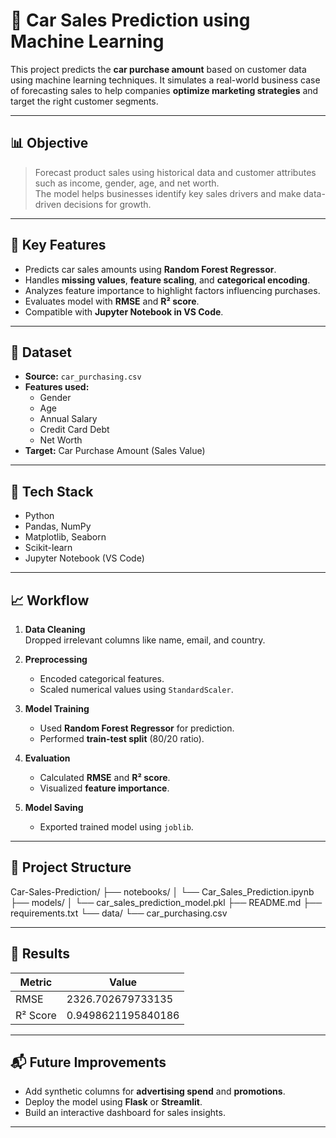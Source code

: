 # 🚗 Car Sales Prediction using Machine Learning

This project predicts the **car purchase amount** based on customer data using machine learning techniques. It simulates a real-world business case of forecasting sales to help companies **optimize marketing strategies** and target the right customer segments.

---

## 📊 Objective

> Forecast product sales using historical data and customer attributes such as income, gender, age, and net worth.  
> The model helps businesses identify key sales drivers and make data-driven decisions for growth.

---

## 🧠 Key Features

- Predicts car sales amounts using **Random Forest Regressor**.
- Handles **missing values**, **feature scaling**, and **categorical encoding**.
- Analyzes feature importance to highlight factors influencing purchases.
- Evaluates model with **RMSE** and **R² score**.
- Compatible with **Jupyter Notebook in VS Code**.

---

## 📁 Dataset

- **Source:** `car_purchasing.csv`
- **Features used:**
  - Gender
  - Age
  - Annual Salary
  - Credit Card Debt
  - Net Worth
- **Target:** Car Purchase Amount (Sales Value)

---

## 🔧 Tech Stack

- Python
- Pandas, NumPy
- Matplotlib, Seaborn
- Scikit-learn
- Jupyter Notebook (VS Code)

---

## 📈 Workflow

1. **Data Cleaning**  
   Dropped irrelevant columns like name, email, and country.

2. **Preprocessing**  
   - Encoded categorical features.
   - Scaled numerical values using `StandardScaler`.

3. **Model Training**  
   - Used **Random Forest Regressor** for prediction.
   - Performed **train-test split** (80/20 ratio).

4. **Evaluation**  
   - Calculated **RMSE** and **R² score**.
   - Visualized **feature importance**.

5. **Model Saving**  
   - Exported trained model using `joblib`.

---

## 📂 Project Structure

Car-Sales-Prediction/ ├── notebooks/ │ └── Car_Sales_Prediction.ipynb ├── models/ │ └── car_sales_prediction_model.pkl ├── README.md ├── requirements.txt └── data/ └── car_purchasing.csv


---

## 📌 Results

| Metric      | Value             |
|-------------|-------------------|
| RMSE        | 2326.702679733135 |
| R² Score    |0.9498621195840186 |

---

## 📬 Future Improvements

- Add synthetic columns for **advertising spend** and **promotions**.
- Deploy the model using **Flask** or **Streamlit**.
- Build an interactive dashboard for sales insights.

---

